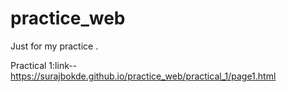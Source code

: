 # practice_web
Just for my practice .

Practical 1:link-- https://surajbokde.github.io/practice_web/practical_1/page1.html
